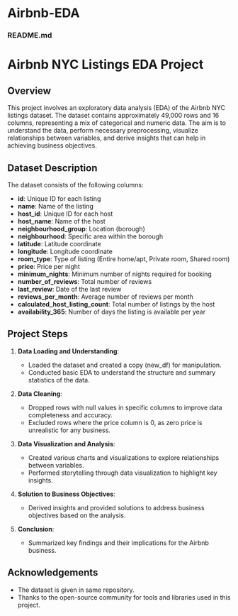# Airbnb-EDA
### README.md

# Airbnb NYC Listings EDA Project

## Overview

This project involves an exploratory data analysis (EDA) of the Airbnb NYC listings dataset. The dataset contains approximately 49,000 rows and 16 columns, representing a mix of categorical and numeric data. The aim is to understand the data, perform necessary preprocessing, visualize relationships between variables, and derive insights that can help in achieving business objectives.

## Dataset Description

The dataset consists of the following columns:

- **id**: Unique ID for each listing
- **name**: Name of the listing
- **host_id**: Unique ID for each host
- **host_name**: Name of the host
- **neighbourhood_group**: Location (borough)
- **neighbourhood**: Specific area within the borough
- **latitude**: Latitude coordinate
- **longitude**: Longitude coordinate
- **room_type**: Type of listing (Entire home/apt, Private room, Shared room)
- **price**: Price per night
- **minimum_nights**: Minimum number of nights required for booking
- **number_of_reviews**: Total number of reviews
- **last_review**: Date of the last review
- **reviews_per_month**: Average number of reviews per month
- **calculated_host_listing_count**: Total number of listings by the host
- **availability_365**: Number of days the listing is available per year

## Project Steps

1. **Data Loading and Understanding**:
   - Loaded the dataset and created a copy (new_df) for manipulation.
   - Conducted basic EDA to understand the structure and summary statistics of the data.

2. **Data Cleaning**:
   - Dropped rows with null values in specific columns to improve data completeness and accuracy.
   - Excluded rows where the price column is 0, as zero price is unrealistic for any business.

3. **Data Visualization and Analysis**:
   - Created various charts and visualizations to explore relationships between variables.
   - Performed storytelling through data visualization to highlight key insights.

4. **Solution to Business Objectives**:
   - Derived insights and provided solutions to address business objectives based on the analysis.

5. **Conclusion**:
   - Summarized key findings and their implications for the Airbnb business.

## Acknowledgements

- The dataset is given in same repository.
- Thanks to the open-source community for tools and libraries used in this project.
